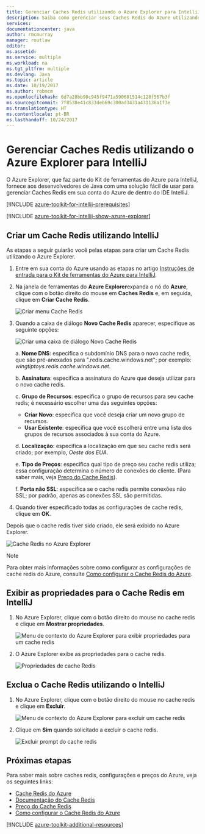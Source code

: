 ```yaml
---
title: Gerenciar Caches Redis utilizando o Azure Explorer para IntelliJ
description: Saiba como gerenciar seus Caches Redis do Azure utilizando o Azure Explorer para IntelliJ.
services: 
documentationcenter: java
author: rmcmurray
manager: routlaw
editor: 
ms.assetid: 
ms.service: multiple
ms.workload: na
ms.tgt_pltfrm: multiple
ms.devlang: Java
ms.topic: article
ms.date: 10/19/2017
ms.author: robmcm
ms.openlocfilehash: 6d7a28bb98c945f9471a590681514c128f567b3f
ms.sourcegitcommit: 7f8538e41c833deb69c300ad3431a431136a1f3e
ms.translationtype: HT
ms.contentlocale: pt-BR
ms.lasthandoff: 10/24/2017
---
```

# <a name="managing-redis-caches-using-the-azure-explorer-for-intellij"></a>Gerenciar Caches Redis utilizando o Azure Explorer para IntelliJ

O Azure Explorer, que faz parte do Kit de ferramentas do Azure para IntelliJ, fornece aos desenvolvedores de Java com uma solução fácil de usar para gerenciar Caches Redis em sua conta do Azure de dentro do IDE IntelliJ.

[!INCLUDE [azure-toolkit-for-intellij-prerequisites](../includes/azure-toolkit-for-intellij-prerequisites.md)]

[!INCLUDE [azure-toolkit-for-intellij-show-azure-explorer](../includes/azure-toolkit-for-intellij-show-azure-explorer.md)]

## <a name="create-a-redis-cache-by-using-intellij"></a>Criar um Cache Redis utilizando IntelliJ

As etapas a seguir guiarão você pelas etapas para criar um Cache Redis utilizando o Azure Explorer.

1. Entre em sua conta do Azure usando as etapas no artigo [Instruções de entrada para o Kit de ferramentas do Azure para IntelliJ].

1. Na janela de ferramentas do **Azure Explorer**expanda o nó do **Azure**, clique com o botão direito do mouse em **Caches Redis** e, em seguida, clique em **Criar Cache Redis**.

   ![Criar menu Cache Redis][CR01]

1. Quando a caixa de diálogo **Novo Cache Redis** aparecer, especifique as seguinte opções:

   ![Criar uma caixa de diálogo Novo Cache Redis][CR02]

   a. **Nome DNS**: especifica o subdomínio DNS para o novo cache redis, que são pré-anexados para ".redis.cache.windows.net"; por exemplo: *wingtiptoys.redis.cache.windows.net*.

   b. **Assinatura**: especifica a assinatura do Azure que deseja utilizar para o novo cache redis.

   c. **Grupo de Recursos**: especifica o grupo de recursos para seu cache redis; é necessário escolher uma das seguintes opções: 
      * **Criar Novo**: especifica que você deseja criar um novo grupo de recursos. 
      * **Usar Existente**: especifica que você escolherá entre uma lista dos grupos de recursos associados à sua conta do Azure. 

   d. **Localização**: especifica a localização em que seu cache redis será criado; por exemplo, *Oeste dos EUA*.

   e. **Tipo de Preços**: especifica qual tipo de preço seu cache redis utiliza; essa configuração determina o número de conexões do cliente. (Para saber mais, veja [Preço do Cache Redis]).

   f. **Porta não SSL**: especifica se o cache redis permite conexões não SSL; por padrão, apenas as conexões SSL são permitidas.

1. Quando tiver especificado todas as configurações de cache redis, clique em **OK**.

Depois que o cache redis tiver sido criado, ele será exibido no Azure Explorer.

   ![Cache Redis no Azure Explorer][CR03]

> [!NOTE]
>
> Para obter mais informações sobre como configurar as configurações de cache redis do Azure, consulte [Como configurar o Cache Redis do Azure].
>

## <a name="display-the-properties-for-your-redis-cache-in-intellij"></a>Exibir as propriedades para o Cache Redis em IntelliJ

1. No Azure Explorer, clique com o botão direito do mouse no cache redis e clique em **Mostrar propriedades**.

   ![Menu de contexto do Azure Explorer para exibir propriedades para um cache redis][SP01]

1. O Azure Explorer exibe as propriedades para o cache redis.

   ![Propriedades de cache Redis][SP02]

## <a name="delete-your-redis-cache-by-using-intellij"></a>Exclua o Cache Redis utilizando o IntelliJ

1. No Azure Explorer, clique com o botão direito do mouse no cache redis e clique em **Excluir**.

   ![Menu de contexto do Azure Explorer para excluir um cache redis][DE01]

1. Clique em **Sim** quando solicitado a excluir o cache redis.

   ![Excluir prompt do cache redis][DE02]

## <a name="next-steps"></a>Próximas etapas

Para saber mais sobre caches redis, configurações e preços do Azure, veja os seguintes links:

* [Cache Redis do Azure]
* [Documentação do Cache Redis]
* [Preço do Cache Redis]
* [Como configurar o Cache Redis do Azure]

[!INCLUDE [azure-toolkit-additional-resources](../includes/azure-toolkit-additional-resources.md)]

<!-- URL List -->

[Preço do Cache Redis]: https://azure.microsoft.com/pricing/details/cache/
[Cache Redis do Azure]: https://azure.microsoft.com/services/cache/
[Documentação do Cache Redis]: /azure/redis-cache
[Como configurar o Cache Redis do Azure]: /azure/redis-cache/cache-configure
[Instruções de entrada para o Kit de ferramentas do Azure para IntelliJ]: ./azure-toolkit-for-intellij-sign-in-instructions.md

<!-- IMG List -->

[CR01]: media/azure-toolkit-for-intellij-managing-redis-caches-using-azure-explorer/CR01.png
[CR02]: media/azure-toolkit-for-intellij-managing-redis-caches-using-azure-explorer/CR02.png
[CR03]: media/azure-toolkit-for-intellij-managing-redis-caches-using-azure-explorer/CR03.png

[SP01]: media/azure-toolkit-for-intellij-managing-redis-caches-using-azure-explorer/SP01.png
[SP02]: media/azure-toolkit-for-intellij-managing-redis-caches-using-azure-explorer/SP02.png

[DE01]: media/azure-toolkit-for-intellij-managing-redis-caches-using-azure-explorer/DE01.png
[DE02]: media/azure-toolkit-for-intellij-managing-redis-caches-using-azure-explorer/DE02.png
